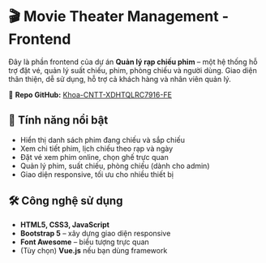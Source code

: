 # 🎬 Movie Theater Management - Frontend

Đây là phần frontend của dự án **Quản lý rạp chiếu phim** – một hệ thống hỗ trợ đặt vé, quản lý suất chiếu, phim, phòng chiếu và người dùng. Giao diện thân thiện, dễ sử dụng, hỗ trợ cả khách hàng và nhân viên quản lý.

🔗 **Repo GitHub:** [Khoa-CNTT-XDHTQLRC7916-FE](https://github.com/Duyet03/Khoa-CNTT-XDHTQLRC7916-FE.git)

## 🚀 Tính năng nổi bật

- Hiển thị danh sách phim đang chiếu và sắp chiếu
- Xem chi tiết phim, lịch chiếu theo rạp và ngày
- Đặt vé xem phim online, chọn ghế trực quan
- Quản lý phim, suất chiếu, phòng chiếu (dành cho admin)
- Giao diện responsive, tối ưu cho nhiều thiết bị

## 🛠️ Công nghệ sử dụng

- **HTML5, CSS3, JavaScript**
- **Bootstrap 5** – xây dựng giao diện responsive
- **Font Awesome** – biểu tượng trực quan
- (Tùy chọn) **Vue.js** nếu bạn dùng framework
